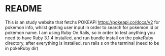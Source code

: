 # README

This is an study website that fetchs POKEAPI https://pokeapi.co/docs/v2 for pokemon info, whilst getting user input in order to search for pokemon id or pokemon name.
I am using Ruby On Rails, so in order to test anything you need to have Ruby 3.1.4 installed, and run bundle install on the pokeRuby directory, after everything is installed, run rails s on the terminal (need to be in pokeRuby dir)
